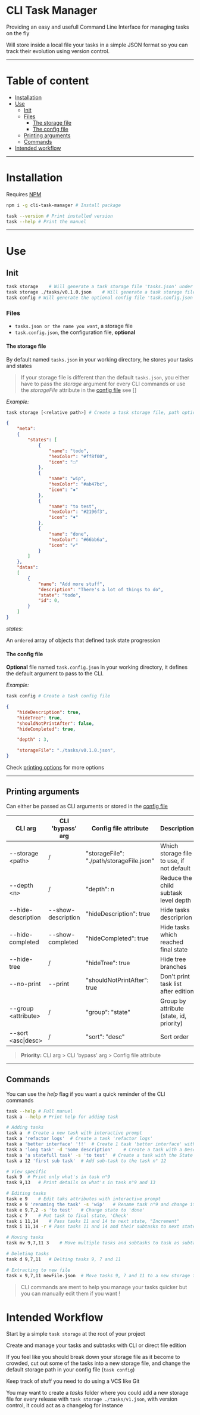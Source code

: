 # CLI Task Manager

Providing an easy and usefull Command Line Interface for managing tasks on the fly

Will store inside a local file your tasks in a simple JSON format so you can track their evolution using version control.

---

# Table of content

- [Installation](#installation)
- [Use](#use)
	- [Init](#init)
	- [Files](#files)
		- [The storage file](#the-storage-file)
		- [The config file](#the-config-file)
	- [Printing arguments](#printing-arguments)
	- [Commands](#commands)
- [Intended workflow](#intended-workflow)

---

# Installation

Requires [NPM](https://docs.npmjs.com/downloading-and-installing-node-js-and-npm)

```sh
npm i -g cli-task-manager # Install package

task --version # Print installed version
task --help # Print the manuel
```

---

# Use

## Init

```sh
task storage	# Will generate a task storage file 'tasks.json' under working directory
task storage ./tasks/v0.1.0.json	# Will generate a task storage file under specified location
task config	# Will generate the optional config file 'task.config.json' to pass default arguments to the CLI
```

### Files

- `tasks.json or the name you want`, a storage file
- `task.config.json`, the configuration file, **optional**

#### The storage file

By default named `tasks.json` in your working directory, he stores your tasks and states

> If your storage file is different than the default `tasks.json`, you either have to pass the _storage_ argument for every CLI commands
> or use the _storageFile_ attribute in the [config file](#the-config-file) see []

_Example:_

```sh
task storage [<relative path>] # Create a task storage file, path optional
```

```json
{
	"meta":
	{
		"states": [
			{
				"name": "todo",
				"hexColor": "#ff8f00",
				"icon": "☐"
			},
			{
				"name": "wip",
				"hexColor": "#ab47bc",
				"icon": "✹"
			},
			{
				"name": "to test",
				"hexColor": "#2196f3",
				"icon": "♦"
			},
			{
				"name": "done",
				"hexColor": "#66bb6a",
				"icon": "✔"
			}
		]
	},
	"datas":
	[
		{
			"name": "Add more stuff",
			"description": "There's a lot of things to do",
			"state": "todo",
			"id": 0,
		}
	]
}
```

_states_:

An `ordered` array of objects that defined task state progression

#### The config file

**Optional** file named `task.config.json` in your working directory, it defines the default argument to pass to the CLI.

_Example:_

```sh
task config # Create a task config file
```

```json
{
	"hideDescription": true,
	"hideTree": true,
	"shouldNotPrintAfter": false,
	"hideCompleted": true,

	"depth" : 3,

	"storageFile": "./tasks/v0.1.0.json",
}
```

Check [printing options](#printing-arguments) for more options

---

## Printing arguments

Can either be passed as CLI arguments or stored in the [config file](#the-config-file)

| CLI arg				| CLI 'bypass' arg		| Config file attribute						| Description								|
| -----					| -----					| -----										| -----										|
| --storage \<path>		| /						| "storageFile": "./path/storageFile.json"	| Which storage file to use, if not default	|
| --depth \<n>			| /						| "depth": n								| Reduce the child subtask level depth		|
| --hide-description	| --show-description	| "hideDescription": true					| Hide tasks descriprion					|
| --hide-completed		| --show-completed		| "hideCompleted": true						| Hide tasks which reached final state		|
| --hide-tree			| /						| "hideTree": true							| Hide tree branches						|
| --no-print			| --print				| "shouldNotPrintAfter": true				| Don't print task list after edition		|
| --group \<attribute>	| /						| "group": "state"							| Group by attribute (state, id, priority)	|
| --sort \<asc\|desc>	| /						| "sort": "desc"							| Sort order								|

> **Priority:** CLI arg > CLI 'bypass' arg > Config file attribute

---

## Commands

You can use the _help_ flag if you want a quick reminder of the CLI commands

```sh
task --help # Full manuel
task a --help # Print help for adding task

# Adding tasks
task a	# Create a new task with interactive prompt
task a 'refactor logs'	# Create a task 'refactor logs'
task a 'better interface' '!!'	# Create 1 task 'better interface' with a priority of 2
task a 'long task' -d 'Some description'	# Create a task with a Description
task a 'a statefull task' -s 'to test'	# Create a task with the State 'to test'
task a 12 'first sub task'	# Add sub-task to the task n° 12

# View specific
task 9	# Print only what's in task n°9
task 9,13	# Print details on what's in task n°9 and 13

# Editing tasks
task e 9	# Edit taks attributes with interactive prompt
task e 9 'renaming the task' -s 'wip'	# Rename task n°9 and change its state
task e 9,7,2 -s 'to test'	# Change state to 'done'
task c 7	# Put task to final state, 'Check'
task i 11,14	# Pass tasks 11 and 14 to next state, "Increment"
task i 11,14 -r	# Pass tasks 11 and 14 and their subtasks to next state, "Increment"

# Moving tasks
task mv 9,7,11 3	# Move multiple tasks and subtasks to task as subtasks (maintining tree structure)

# Deleting tasks
task d 9,7,11	# Delting tasks 9, 7 and 11

# Extracting to new file
task x 9,7,11 newFile.json	# Move tasks 9, 7 and 11 to a new storage file ./newFile.json
```

> CLI commands are ment to help you manage your tasks quicker but you can manually edit them if you want !

# Intended Workflow

Start by a simple `task storage` at the root of your project

Create and manage your tasks and subtasks with CLI or direct file edition

If you feel like you should break down your storage file as it become to crowded, cut out some of the tasks into a new storage file, and change the default storage path in your config file (`task config`)

Keep track of stuff you need to do using a VCS like Git

You may want to create a _tasks_ folder where you could add a new storage file for every release with `task storage ./tasks/v1.json`, with version control, it could act as a changelog for instance
